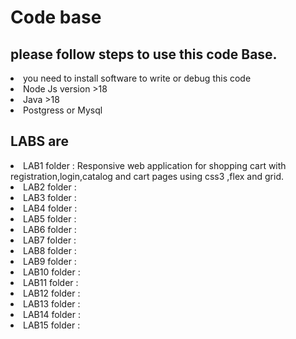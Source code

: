 # Code base 
## please follow steps to use this code Base.

<li>  you need to install software to write or debug this code
<li> Node Js version >18
<li> Java >18
<li> Postgress or Mysql

## LABS are

<li> LAB1 folder :
Responsive web application for shopping cart with registration,login,catalog and cart pages using css3 ,flex and grid.
</li>
<li> LAB2 folder :</li>
<li> LAB3 folder :</li>
<li> LAB4 folder :</li>
<li> LAB5 folder :</li>
<li> LAB6 folder :</li>
<li> LAB7 folder :</li>
<li> LAB8 folder :</li>
<li> LAB9 folder :</li>
<li> LAB10 folder :</li>
<li> LAB11 folder :</li>
<li> LAB12 folder :</li>
<li> LAB13 folder :</li>
<li> LAB14 folder :</li>
<li> LAB15 folder :</li>